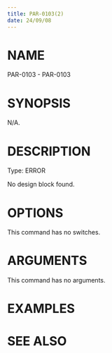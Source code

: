 ```yaml
---
title: PAR-0103(2)
date: 24/09/08
---
```


# NAME

PAR-0103 - PAR-0103

# SYNOPSIS

N/A.

# DESCRIPTION

Type: ERROR

No design block found.

# OPTIONS

This command has no switches.

# ARGUMENTS

This command has no arguments.

# EXAMPLES

# SEE ALSO
